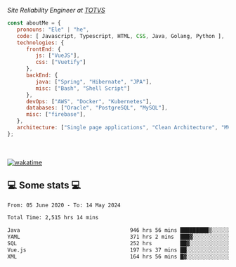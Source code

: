 <p><em>Site Reliability Engineer at <a href="https://www.totvs.com/">TOTVS</a></br>
</em></p>


```javascript
const aboutMe = {
   pronouns: "Ele" | "he",
   code: [ Javascript, Typescript, HTML, CSS, Java, Golang, Python ],
   technologies: {
      frontEnd: {
         js: ["VueJS"],
         css: ["Vuetify"]
      },
      backEnd: {
         java: ["Spring", "Hibernate", "JPA"],
         misc: ["Bash", "Shell Script"]
      },
      devOps: ["AWS", "Docker", "Kubernetes"],
      databases: ["Oracle", "PostgreSQL", "MySQL"],
      misc: ["firebase"],
   },
   architecture: ["Single page applications", "Clean Architecture", "MVC", "Microservices"],
};
```
</br></br>
[![wakatime](https://wakatime.com/badge/user/a3a8ed06-d304-4d6b-bc86-4adc418cdea7.svg)](https://wakatime.com/@a3a8ed06-d304-4d6b-bc86-4adc418cdea7)
<h2>💻 Some stats 💻</h2>

<!--START_SECTION:waka-->

```txt
From: 05 June 2020 - To: 14 May 2024

Total Time: 2,515 hrs 14 mins

Java                                   946 hrs 56 mins █████████▒░░░░░░░░░░░░░░░   37.65 %
YAML                                   371 hrs 2 mins  ███▓░░░░░░░░░░░░░░░░░░░░░   14.75 %
SQL                                    252 hrs         ██▓░░░░░░░░░░░░░░░░░░░░░░   10.02 %
Vue.js                                 197 hrs 37 mins ██░░░░░░░░░░░░░░░░░░░░░░░   07.86 %
XML                                    164 hrs 56 mins █▓░░░░░░░░░░░░░░░░░░░░░░░   06.56 %
```

<!--END_SECTION:waka-->
